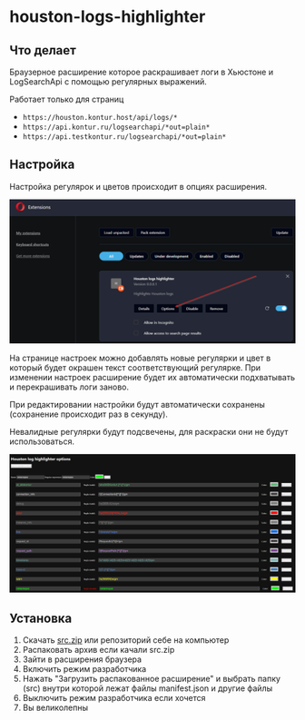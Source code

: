 # houston-logs-highlighter

## Что делает

Браузерное расширение которое раскрашивает логи в Хьюстоне и LogSearchApi с помощью регулярных выражений.

Работает только для страниц
- `https://houston.kontur.host/api/logs/*`
- `https://api.kontur.ru/logsearchapi/*out=plain*`
- `https://api.testkontur.ru/logsearchapi/*out=plain*`

## Настройка

Настройка регулярок и цветов происходит в опциях расширения.

<img src="options_button.png" alt="Кнопка настроек расширения" width="600">


На странице настроек можно добавлять новые регулярки и цвет в который будет окрашен текст соответствующий регулярке. При изменении настроек расширение будет их автоматически подхватывать и перекрашивать логи заново.

При редактировании настройки будут автоматически сохранены (сохранение происходит раз в секунду).

Невалидные регулярки будут подсвечены, для раскраски они не будут использоваться.

<img src="options.png" alt="Настройка регулярок" width="1200">

## Установка

1. Скачать [src.zip](https://github.com/Advitalitum/houston-logs-highlighter/releases/download/v0.0.0.1/src.7z) или репозиторий себе на компьютер
2. Распаковать архив если качали src.zip
3. Зайти в расширения браузера
4. Включить режим разработчика
5. Нажать "Загрузить распакованное расширение" и выбрать папку (src) внутри которой лежат файлы manifest.json и другие файлы
6. Выключить режим разработчика если хочется
7. Вы великолепны